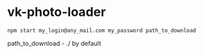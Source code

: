 # vk-photo-loader

```shell
npm start my_login@any_mail.com my_password path_to_download
```

path_to_download - ./ by default
